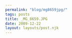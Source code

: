 ```yaml
---
permalink: "blog/mg8659jpg/"
tags: posts
title: _MG_8659.JPG
date: 2009-12-22
layout: layouts/post.njk
---
```


